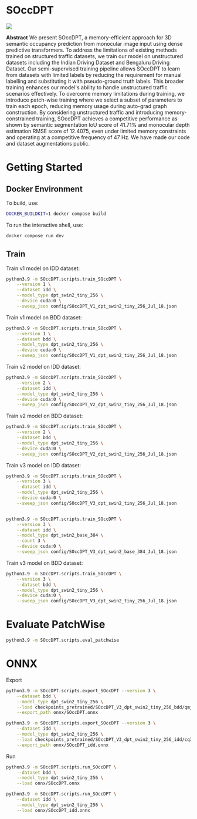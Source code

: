 # SOccDPT

<img src="media/demo.gif" />


<b>Abstract</b> We present SOccDPT, a memory-efficient approach for 3D semantic occupancy prediction from monocular image input using dense predictive transformers. To address the limitations of existing methods trained on structured traffic datasets, we train our model on unstructured datasets including the Indian Driving Dataset and Bengaluru Driving Dataset. Our semi-supervised training pipeline allows SOccDPT to learn from datasets with limited labels by reducing the requirement for manual labelling and substituting it with pseudo-ground truth labels. This broader training enhances our model's ability to handle unstructured traffic scenarios effectively. To overcome memory limitations during training, we introduce patch-wise training where we select a subset of parameters to train each epoch, reducing memory usage during auto-grad graph construction. By considering unstructured traffic and introducing memory-constrained training, SOccDPT achieves a competitive performance as shown by semantic segmentation IoU score of 41.71% and monocular depth estimation RMSE score of 12.4075, even under limited memory constraints and operating at a competitive frequency of 47 Hz. We have made our code and dataset augmentations public.


# Getting Started

## Docker Environment

To build, use:
```bash
DOCKER_BUILDKIT=1 docker compose build
```

To run the interactive shell, use:
```bash
docker compose run dev
```

## Train

Train v1 model on IDD dataset:
```bash
python3.9 -m SOccDPT.scripts.train_SOccDPT \
    --version 1 \
    --dataset idd \
    --model_type dpt_swin2_tiny_256 \
    --device cuda:0 \
    --sweep_json config/SOccDPT_V1_dpt_swin2_tiny_256_Jul_18.json
```

Train v1 model on BDD dataset:
```bash
python3.9 -m SOccDPT.scripts.train_SOccDPT \
    --version 1 \
    --dataset bdd \
    --model_type dpt_swin2_tiny_256 \
    --device cuda:0 \
    --sweep_json config/SOccDPT_V1_dpt_swin2_tiny_256_Jul_18.json
```

Train v2 model on IDD dataset:
```bash
python3.9 -m SOccDPT.scripts.train_SOccDPT \
    --version 2 \
    --dataset idd \
    --model_type dpt_swin2_tiny_256 \
    --device cuda:0 \
    --sweep_json config/SOccDPT_V2_dpt_swin2_tiny_256_Jul_18.json
```

Train v2 model on BDD dataset:
```bash
python3.9 -m SOccDPT.scripts.train_SOccDPT \
    --version 2 \
    --dataset bdd \
    --model_type dpt_swin2_tiny_256 \
    --device cuda:0 \
    --sweep_json config/SOccDPT_V2_dpt_swin2_tiny_256_Jul_18.json
```


Train v3 model on IDD dataset:
```bash
python3.9 -m SOccDPT.scripts.train_SOccDPT \
    --version 3 \
    --dataset idd \
    --model_type dpt_swin2_tiny_256 \
    --device cuda:0 \
    --sweep_json config/SOccDPT_V3_dpt_swin2_tiny_256_Jul_18.json


python3.9 -m SOccDPT.scripts.train_SOccDPT \
    --version 3 \
    --dataset idd \
    --model_type dpt_swin2_base_384 \
    --count 3 \
    --device cuda:0 \
    --sweep_json config/SOccDPT_V3_dpt_swin2_base_384_Jul_18.json
```

Train v3 model on BDD dataset:
```bash
python3.9 -m SOccDPT.scripts.train_SOccDPT \
    --version 3 \
    --dataset bdd \
    --model_type dpt_swin2_tiny_256 \
    --device cuda:0 \
    --sweep_json config/SOccDPT_V3_dpt_swin2_tiny_256_Jul_18.json
```

# Evaluate PatchWise

```bash
python3.9 -m SOccDPT.scripts.eval_patchwise
```

# ONNX

Export
```bash
python3.9 -m SOccDPT.scripts.export_SOccDPT --version 3 \
    --dataset bdd \
    --model_type dpt_swin2_tiny_256 \
    --load checkpoints_pretrained/SOccDPT_V3_dpt_swin2_tiny_256_bdd/qmjmgfu1/checkpoint_epoch_15.pth \
    --export_path onnx/SOccDPT.onnx

python3.9 -m SOccDPT.scripts.export_SOccDPT --version 3 \
    --dataset idd \
    --model_type dpt_swin2_tiny_256 \
    --load checkpoints_pretrained/SOccDPT_V3_dpt_swin2_tiny_256_idd/cq3j88p0/checkpoint_epoch_15.pth \
    --export_path onnx/SOccDPT_idd.onnx
```

Run
```bash
python3.9 -m SOccDPT.scripts.run_SOccDPT \
    --dataset bdd \
    --model_type dpt_swin2_tiny_256 \
    --load onnx/SOccDPT.onnx

python3.9 -m SOccDPT.scripts.run_SOccDPT \
    --dataset idd \
    --model_type dpt_swin2_tiny_256 \
    --load onnx/SOccDPT_idd.onnx
```